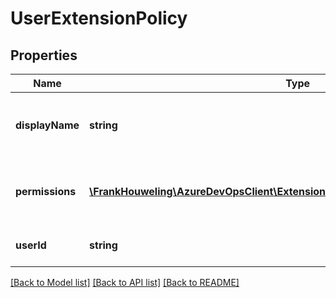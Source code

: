 # UserExtensionPolicy

## Properties
Name | Type | Description | Notes
------------ | ------------- | ------------- | -------------
**displayName** | **string** | User display name that this policy refers to | [optional] 
**permissions** | [**\FrankHouweling\AzureDevOpsClient\ExtensionManagement\Model\ExtensionPolicy**](ExtensionPolicy.md) | The extension policy applied to the user | [optional] 
**userId** | **string** | User id that this policy refers to | [optional] 

[[Back to Model list]](../README.md#documentation-for-models) [[Back to API list]](../README.md#documentation-for-api-endpoints) [[Back to README]](../README.md)


